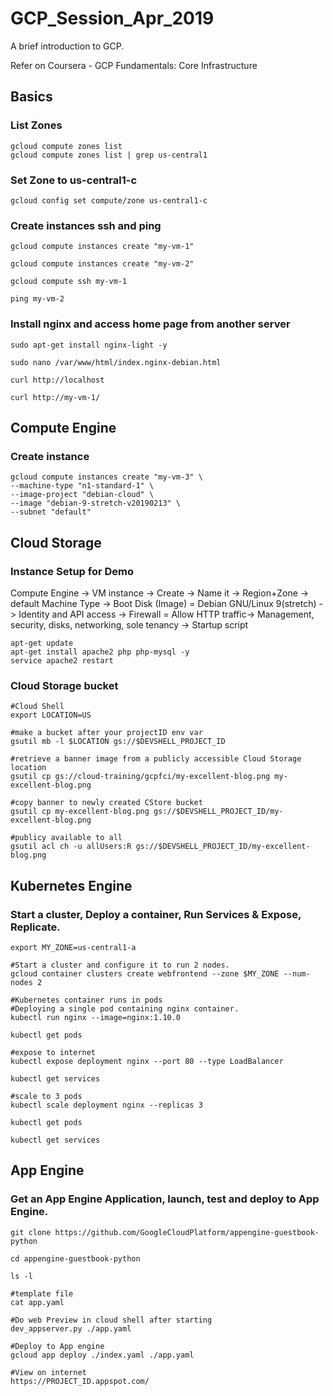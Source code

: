 # GCP_Session_Apr_2019
A brief introduction to GCP.

Refer on Coursera - GCP Fundamentals: Core Infrastructure

## Basics
### List Zones

``` 
gcloud compute zones list
gcloud compute zones list | grep us-central1
```
### Set Zone to us-central1-c

```
gcloud config set compute/zone us-central1-c
```

### Create instances ssh and ping

```
gcloud compute instances create "my-vm-1"

gcloud compute instances create "my-vm-2"

gcloud compute ssh my-vm-1

ping my-vm-2
```

### Install nginx and access home page from another server

```
sudo apt-get install nginx-light -y

sudo nano /var/www/html/index.nginx-debian.html

curl http://localhost

curl http://my-vm-1/
```

## Compute Engine
### Create instance 

```
gcloud compute instances create "my-vm-3" \
--machine-type "n1-standard-1" \
--image-project "debian-cloud" \
--image "debian-9-stretch-v20190213" \
--subnet "default"
```

## Cloud Storage

### Instance Setup for Demo 

Compute Engine -> VM instance -> Create -> Name it -> Region+Zone -> default Machine Type -> Boot Disk (Image) = Debian GNU/Linux 9(stretch) -> Identity and API access -> Firewall = Allow HTTP traffic-> Management, security, disks, networking, sole tenancy -> Startup script

```
apt-get update
apt-get install apache2 php php-mysql -y
service apache2 restart
```

### Cloud Storage bucket

```
#Cloud Shell
export LOCATION=US

#make a bucket after your projectID env var
gsutil mb -l $LOCATION gs://$DEVSHELL_PROJECT_ID

#retrieve a banner image from a publicly accessible Cloud Storage location
gsutil cp gs://cloud-training/gcpfci/my-excellent-blog.png my-excellent-blog.png

#copy banner to newly created CStore bucket
gsutil cp my-excellent-blog.png gs://$DEVSHELL_PROJECT_ID/my-excellent-blog.png

#publicy available to all
gsutil acl ch -u allUsers:R gs://$DEVSHELL_PROJECT_ID/my-excellent-blog.png

```

## Kubernetes Engine
### Start a cluster, Deploy a container, Run Services & Expose, Replicate.
```
export MY_ZONE=us-central1-a

#Start a cluster and configure it to run 2 nodes.
gcloud container clusters create webfrontend --zone $MY_ZONE --num-nodes 2

#Kubernetes container runs in pods
#Deploying a single pod containing nginx container. 
kubectl run nginx --image=nginx:1.10.0

kubectl get pods

#expose to internet
kubectl expose deployment nginx --port 80 --type LoadBalancer

kubectl get services

#scale to 3 pods
kubectl scale deployment nginx --replicas 3

kubectl get pods

kubectl get services
```

## App Engine
### Get an App Engine Application, launch, test and deploy to App Engine.

```
git clone https://github.com/GoogleCloudPlatform/appengine-guestbook-python

cd appengine-guestbook-python

ls -l

#template file
cat app.yaml

#Do web Preview in cloud shell after starting
dev_appserver.py ./app.yaml

#Deploy to App engine
gcloud app deploy ./index.yaml ./app.yaml

#View on internet
https://PROJECT_ID.appspot.com/
```
